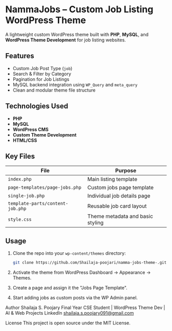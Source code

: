 #  NammaJobs – Custom Job Listing WordPress Theme

A lightweight custom WordPress theme built with **PHP**, **MySQL**, and **WordPress Theme Development** for job listing websites.

##  Features

-  Custom Job Post Type (`job`)
-  Search & Filter by Category
-  Pagination for Job Listings
-  MySQL backend integration using `WP_Query` and `meta_query`
-  Clean and modular theme file structure

##  Technologies Used

- **PHP**
- **MySQL**
- **WordPress CMS**
- **Custom Theme Development**
- **HTML/CSS**

##  Key Files

| File | Purpose |
|------|---------|
| `index.php` | Main listing template |
| `page-templates/page-jobs.php` | Custom jobs page template |
| `single-job.php` | Individual job details page |
| `template-parts/content-job.php` | Reusable job card layout |
| `style.css` | Theme metadata and basic styling |

##  Usage

1. Clone the repo into your `wp-content/themes` directory:
   ```bash
   git clone https://github.com/Shailaja-poojari/namma-jobs-theme-.git

2. Activate the theme from WordPress Dashboard → Appearance → Themes.

3. Create a page and assign it the "Jobs Page Template".

4. Start adding jobs as custom posts via the WP Admin panel.

Author
Shailaja S. Poojary
Final Year CSE Student | WordPress Theme Dev | AI & Web Projects
 LinkedIn
 shailaja.s.poojary091@gmail.com

 License
This project is open source under the MIT License.


